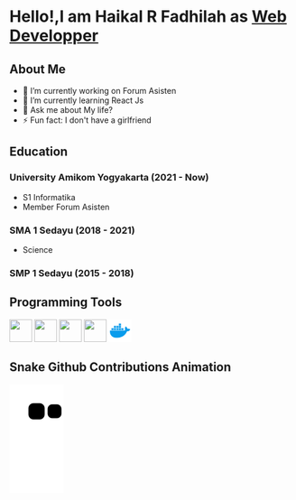 # Hello!,I am Haikal R Fadhilah as [Web Developper](https://haik.my.id)
## About Me 
- 💼 I’m currently working on Forum Asisten
- 🌱 I’m currently learning React Js
- 💬 Ask me about My life?
- ⚡ Fun fact: I don't have a girlfriend

## Education
### University Amikom Yogyakarta (2021 - Now)
- S1 Informatika
- Member Forum Asisten
### SMA 1 Sedayu (2018 - 2021)
- Science 
### SMP 1 Sedayu (2015 - 2018)

<h2>Programming Tools</h2>
<p align="left">
<img src="https://upload.wikimedia.org/wikipedia/commons/a/a7/React-icon.svg" alt="" width="40" height="40"/> 
<img src="https://upload.wikimedia.org/wikipedia/commons/6/6a/JavaScript-logo.png" alt="" width="40" height="40"/> 
<img src="https://upload.wikimedia.org/wikipedia/commons/9/9a/Laravel.svg" alt="" width="40" height="40"/> 
<img src="https://upload.wikimedia.org/wikipedia/commons/d/d5/Tailwind_CSS_Logo.svg" alt="" width="40" height="40"/> 
<img src="https://github.com/HaikalRFadhilahh/HaikalRFadhilahh/blob/main/images/docker.png" alt="" width="40" height="40"/> 
</p>

## Snake Github Contributions Animation
![Snake animation](https://github.com/HaikalRFadhilahh/HaikalRFadhilahh/blob/output/github-contribution-grid-snake.svg)
